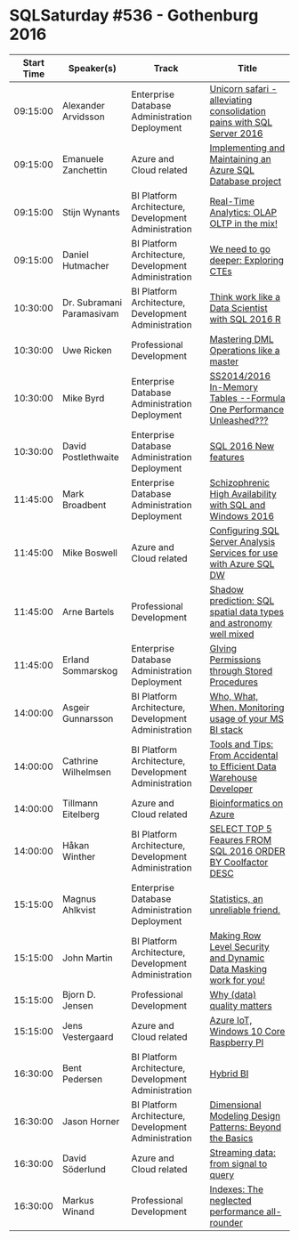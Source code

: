# SQLSaturday #536 - Gothenburg 2016
Start Time|Speaker(s)|Track|Title
---|---|---|---
09:15:00|Alexander Arvidsson|Enterprise Database Administration  Deployment|[Unicorn safari - alleviating consolidation pains with SQL Server 2016](49090.md)
09:15:00|Emanuele Zanchettin|Azure and Cloud related|[Implementing and Maintaining an Azure SQL Database project](50748.md)
09:15:00|Stijn Wynants|BI Platform Architecture, Development  Administration|[Real-Time Analytics: OLAP  OLTP in the mix!](50924.md)
09:15:00|Daniel Hutmacher|BI Platform Architecture, Development  Administration|[We need to go deeper: Exploring CTEs](52546.md)
10:30:00|Dr. Subramani Paramasivam|BI Platform Architecture, Development  Administration|[Think  work like a Data Scientist with SQL 2016 R](48144.md)
10:30:00|Uwe Ricken|Professional Development|[Mastering DML Operations like a master](48654.md)
10:30:00|Mike Byrd|Enterprise Database Administration  Deployment|[SS2014/2016 In-Memory Tables --Formula One Performance Unleashed???](50446.md)
10:30:00|David Postlethwaite|Enterprise Database Administration  Deployment|[SQL 2016 New features](52530.md)
11:45:00|Mark Broadbent|Enterprise Database Administration  Deployment|[Schizophrenic High Availability with SQL and Windows 2016](48371.md)
11:45:00|Mike Boswell|Azure and Cloud related|[Configuring SQL Server Analysis Services for use with Azure SQL DW](48603.md)
11:45:00|Arne Bartels|Professional Development|[Shadow prediction: SQL spatial data types and astronomy well mixed](50285.md)
11:45:00|Erland Sommarskog|Enterprise Database Administration  Deployment|[GIving Permissions through Stored Procedures](50460.md)
14:00:00|Asgeir Gunnarsson|BI Platform Architecture, Development  Administration|[Who, What, When. Monitoring usage of your MS BI stack](48916.md)
14:00:00|Cathrine Wilhelmsen|BI Platform Architecture, Development  Administration|[Tools and Tips: From Accidental to Efficient Data Warehouse Developer](50416.md)
14:00:00|Tillmann Eitelberg|Azure and Cloud related|[Bioinformatics on Azure](50905.md)
14:00:00|Håkan Winther|BI Platform Architecture, Development  Administration|[SELECT TOP 5 Feaures FROM SQL 2016 ORDER BY Coolfactor DESC](52580.md)
15:15:00|Magnus Ahlkvist|Enterprise Database Administration  Deployment|[Statistics, an unreliable friend.](48141.md)
15:15:00|John Martin|BI Platform Architecture, Development  Administration|[Making Row Level Security and Dynamic Data Masking work for you!](48289.md)
15:15:00|Bjorn D. Jensen|Professional Development|[Why (data) quality matters](48605.md)
15:15:00|Jens Vestergaard|Azure and Cloud related|[Azure IoT, Windows 10 Core  Raspberry PI](50252.md)
16:30:00|Bent Pedersen|BI Platform Architecture, Development  Administration|[Hybrid BI](48124.md)
16:30:00|Jason Horner|BI Platform Architecture, Development  Administration|[Dimensional Modeling Design Patterns: Beyond the Basics](49732.md)
16:30:00|David Söderlund|Azure and Cloud related|[Streaming data: from signal to query](51030.md)
16:30:00|Markus Winand|Professional Development|[Indexes: The neglected performance all-rounder](52539.md)
